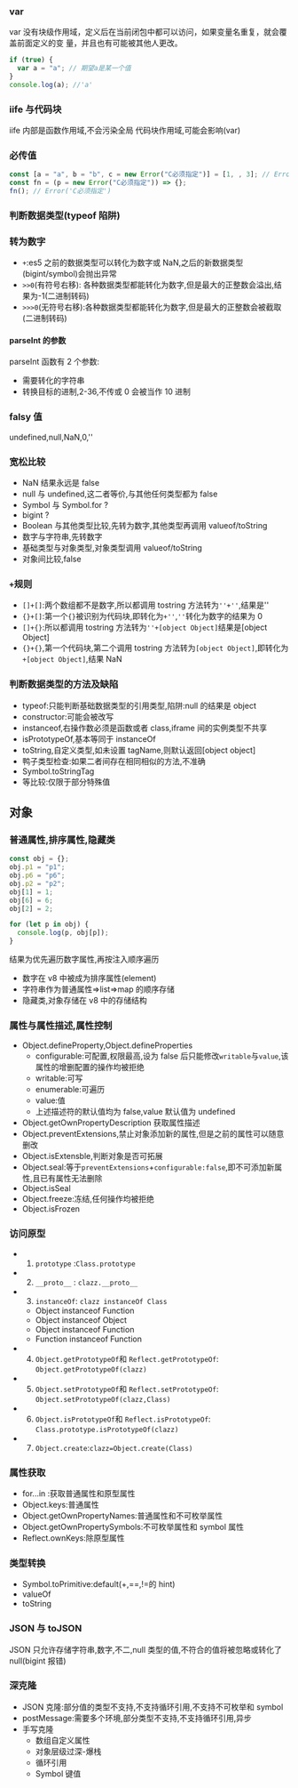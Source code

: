 ### var

var 没有块级作用域，定义后在当前闭包中都可以访问，如果变量名重复，就会覆盖前面定义的变
量，并且也有可能被其他人更改。

```js
if (true) {
  var a = "a"; // 期望a是某一个值
}
console.log(a); //'a'
```

### iife 与代码块

iife 内部是函数作用域,不会污染全局
代码块作用域,可能会影响(var)

### 必传值

```js
const [a = "a", b = "b", c = new Error("C必须指定")] = [1, , 3]; // Error('C必须指定')
const fn = (p = new Error("C必须指定")) => {};
fn(); // Error('C必须指定')
```

### 判断数据类型(typeof 陷阱)

### 转为数字

- `+`:es5 之前的数据类型可以转化为数字或 NaN,之后的新数据类型(bigint/symbol)会抛出异常
- `>>0`(有符号右移): 各种数据类型都能转化为数字,但是最大的正整数会溢出,结果为-1(二进制转码)
- `>>>0`(无符号右移):各种数据类型都能转化为数字,但是最大的正整数会被截取(二进制转码)

#### parseInt 的参数

parseInt 函数有 2 个参数:

- 需要转化的字符串
- 转换目标的进制,2-36,不传或 0 会被当作 10 进制

### falsy 值

undefined,null,NaN,0,''

### 宽松比较

- NaN 结果永远是 false
- null 与 undefined,这二者等价,与其他任何类型都为 false
- Symbol 与 Symbol.for ?
- bigint ?
- Boolean 与其他类型比较,先转为数字,其他类型再调用 valueof/toString
- 数字与字符串,先转数字
- 基础类型与对象类型,对象类型调用 valueof/toString
- 对象间比较,false

### `+`规则

- `[]+[]`:两个数组都不是数字,所以都调用 tostring 方法转为`''+''`,结果是''
- `{}+[]`:第一个`{}`被识别为代码块,即转化为`+''`,`''`转化为数字的结果为 0
- `[]+{}`:所以都调用 tostring 方法转为`''+[object Object]`结果是[object Object]
- `{}+{}`,第一个代码块,第二个调用 tostring 方法转为`[object Object]`,即转化为`+[object Object]`,结果 NaN

### 判断数据类型的方法及缺陷

- typeof:只能判断基础数据类型的引用类型,陷阱:null 的结果是 object
- constructor:可能会被改写
- instanceof,右操作数必须是函数或者 class,iframe 间的实例类型不共享
- isPrototypeOf,基本等同于 instanceOf
- toString,自定义类型,如未设置 tagName,则默认返回[object object]
- 鸭子类型检查:如果二者间存在相同相似的方法,不准确
- Symbol.toStringTag
- 等比较:仅限于部分特殊值

## 对象

### 普通属性,排序属性,隐藏类

```js
const obj = {};
obj.p1 = "p1";
obj.p6 = "p6";
obj.p2 = "p2";
obj[1] = 1;
obj[6] = 6;
obj[2] = 2;

for (let p in obj) {
  console.log(p, obj[p]);
}
```

结果为优先遍历数字属性,再按注入顺序遍历

- 数字在 v8 中被成为排序属性(element)
- 字符串作为普通属性=>list=>map 的顺序存储
- 隐藏类,对象存储在 v8 中的存储结构

### 属性与属性描述,属性控制

- Object.defineProperty,Object.defineProperties
  - configurable:可配置,权限最高,设为 false 后只能修改`writable`与`value`,该属性的增删配置的操作均被拒绝
  - writable:可写
  - enumerable:可遍历
  - value:值
  - 上述描述符的默认值均为 false,value 默认值为 undefined
- Object.getOwnPropertyDescription 获取属性描述
- Object.preventExtensions,禁止对象添加新的属性,但是之前的属性可以随意删改
- Object.isExtensble,判断对象是否可拓展
- Object.seal:等于`preventExtensions`+`configurable:false`,即不可添加新属性,且已有属性无法删除
- Object.isSeal
- Object.freeze:冻结,任何操作均被拒绝
- Object.isFrozen

### 访问原型

- 1. `prototype` :`Class.prototype`
- 2. `__proto__` : `clazz.__proto__`
- 3. `instanceOf`: `clazz instanceOf Class`
  - Object instanceof Function
  - Object instanceof Object
  - Object instanceof Function
  - Function instanceof Function
- 4. `Object.getPrototypeOf`和 `Reflect.getPrototypeOf`: `Object.getPrototypeOf(clazz)`
- 5. `Object.setPrototypeOf`和 `Reflect.setPrototypeOf`: `Object.setPrototypeOf(clazz,Class)`
- 6. `Object.isPrototypeOf`和 `Reflect.isPrototypeOf`: `Class.prototype.isPrototypeOf(clazz)`
- 7. `Object.create`:`clazz=Object.create(Class)`

### 属性获取

- for...in :获取普通属性和原型属性
- Object.keys:普通属性
- Object.getOwnPropertyNames:普通属性和不可枚举属性
- Object.getOwnPropertySymbols:不可枚举属性和 symbol 属性
- Reflect.ownKeys:除原型属性

### 类型转换

- Symbol.toPrimitive:default(+,==,!=的 hint)
- valueOf
- toString

### JSON 与 toJSON

JSON 只允许存储字符串,数字,不二,null 类型的值,不符合的值将被忽略或转化了 null(bigint 报错)

### 深克隆

- JSON 克隆:部分值的类型不支持,不支持循环引用,不支持不可枚举和 symbol
- postMessage:需要多个环境,部分类型不支持,不支持循环引用,异步
- 手写克隆
  - 数组自定义属性
  - 对象层级过深-爆栈
  - 循环引用
  - Symbol 键值

